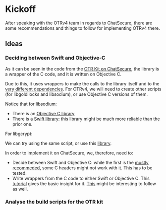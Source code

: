 # Kickoff

After speaking with the OTRv4 team in regards to ChatSecure, there are some
recommendations and things to follow for implementing OTRv4 there.

## Ideas

### Deciding between Swift and Objective-C

As it can be seen in the code from the [OTR Kit on ChatSecure](https://github.com/ChatSecure/OTRKit),
the library is a wrapper of the C code, and it is written on Objective C.

Due to this, it uses wrappers to make the calls to the library itself and
to the [very different dependencies](https://github.com/ChatSecure/OTRKit/tree/master/scripts).
For OTRv4, we will need to create other scripts (for libgoldilocks and libsodium),
or use Objective C versions of them.

Notice that for libsodium:

* There is an [Objective C library](https://github.com/gabriel/NAChloride)
* There is a [Swift library](https://github.com/jedisct1/swift-sodium): this
library might be much more reliable than the prior one.

For libgcrypt:

We can try using the same script, or use this [library](https://github.com/x2on/libgcrypt-for-ios).

In order to implement it on ChatSecure, we, therefore, need to:

* Decide between Swift and Objective C: while the first is the [mostly recommeded](https://www.infoworld.com/article/2920333/swift-vs-objective-c-10-reasons-the-future-favors-swift.html), some C headers might not work with
it. This has to be tested.
* Write wrappers from the C code to either Swift or Objective C. This
  [tutorial](https://medium.com/shopify-mobile/wrapping-a-c-library-in-swift-part-1-6dd240070cef)
  gives the basic insight for it. [This](https://medium.com/@cecilia.humlelu/using-c-c-and-objective-c-frameworks-in-swift-apps-6a60e5f71c36) might be interesting to follow as well.

### Analyse the build scripts for the OTR kit


